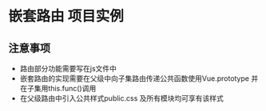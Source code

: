 # 嵌套路由 项目实例
## 注意事项  
* 路由部分功能需要写在js文件中
* 嵌套路由的实现需要在父级中向子集路由传递公共函数使用Vue.prototype 并在子集用this.func()调用
* 在父级路由中引入公共样式public.css 及所有模块均可享有该样式
